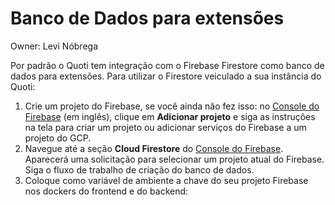 # Banco de Dados para extensões

Owner: Levi Nóbrega

Por padrão o Quoti tem integração com o Firebase Firestore como banco de dados para extensões. Para utilizar o Firestore veiculado a sua instância do Quoti:

1. Crie um projeto do Firebase, se você ainda não fez isso: no [Console do Firebase](https://console.firebase.google.com/) (em inglês), clique em **Adicionar projeto** e siga as instruções na tela para criar um projeto ou adicionar serviços do Firebase a um projeto do GCP.
2. Navegue até a seção **Cloud Firestore** do [Console do Firebase](https://console.firebase.google.com/project/_/firestore). Aparecerá uma solicitação para selecionar um projeto atual do Firebase. Siga o fluxo de trabalho de criação do banco de dados.
3. Coloque como variável de ambiente a chave do seu projeto Firebase nos dockers do frontend e do backend: